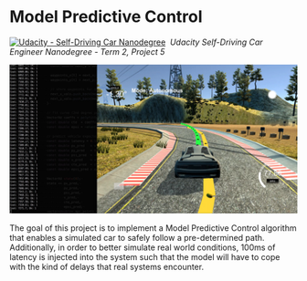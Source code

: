 # Model Predictive Control

[![Udacity - Self-Driving Car Nanodegree](https://s3.amazonaws.com/udacity-sdc/github/shield-carnd.svg)](http://www.udacity.com/drive)&nbsp;
*Udacity Self-Driving Car Engineer Nanodegree - Term 2, Project 5*

[![Model Predictive Control](./assets/lake_track_curve.jpg)](https://youtu.be/S--bxds69Zs)

The goal of this project is to implement a Model Predictive Control algorithm that enables a simulated car to safely follow a pre-determined path. Additionally, in order to better simulate real world conditions, 100ms of latency is injected into the system such that the model will have to cope with the kind of delays that real systems encounter.
